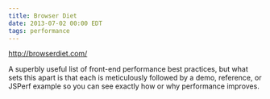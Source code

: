 ```yaml
---
title: Browser Diet
date: 2013-07-02 00:00 EDT
tags: performance
---
```


<http://browserdiet.com/>

A superbly useful list of front-end performance best practices, but what sets this apart is that each is meticulously followed by a demo, reference, or JSPerf example so you can see exactly how or why performance improves.
